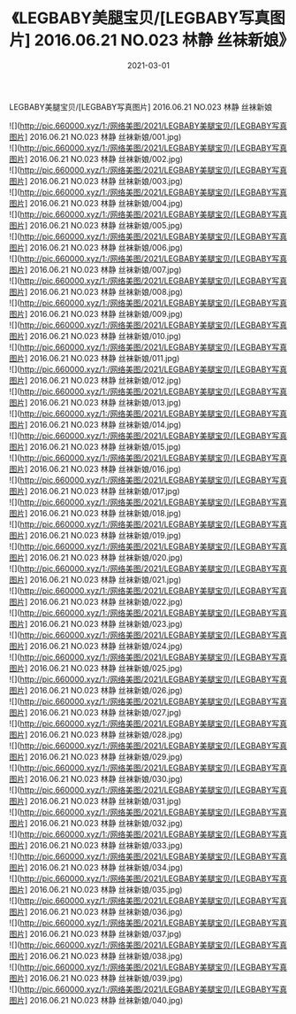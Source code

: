﻿---
layout: post
title:  《LEGBABY美腿宝贝/[LEGBABY写真图片] 2016.06.21 NO.023 林静 丝袜新娘》
date:   2021-03-01
img: http://pic.660000.xyz/1:/网络美图/2021/LEGBABY美腿宝贝/[LEGBABY写真图片] 2016.06.21 NO.023 林静 丝袜新娘/000.jpg
categories: [美女, 清纯, 唯美]
---

LEGBABY美腿宝贝/[LEGBABY写真图片] 2016.06.21 NO.023 林静 丝袜新娘

 ![](http://pic.660000.xyz/1:/网络美图/2021/LEGBABY美腿宝贝/[LEGBABY写真图片] 2016.06.21 NO.023 林静 丝袜新娘/001.jpg) <br>![](http://pic.660000.xyz/1:/网络美图/2021/LEGBABY美腿宝贝/[LEGBABY写真图片] 2016.06.21 NO.023 林静 丝袜新娘/002.jpg) <br>![](http://pic.660000.xyz/1:/网络美图/2021/LEGBABY美腿宝贝/[LEGBABY写真图片] 2016.06.21 NO.023 林静 丝袜新娘/003.jpg) <br>![](http://pic.660000.xyz/1:/网络美图/2021/LEGBABY美腿宝贝/[LEGBABY写真图片] 2016.06.21 NO.023 林静 丝袜新娘/004.jpg) <br>![](http://pic.660000.xyz/1:/网络美图/2021/LEGBABY美腿宝贝/[LEGBABY写真图片] 2016.06.21 NO.023 林静 丝袜新娘/005.jpg) <br>![](http://pic.660000.xyz/1:/网络美图/2021/LEGBABY美腿宝贝/[LEGBABY写真图片] 2016.06.21 NO.023 林静 丝袜新娘/006.jpg) <br>![](http://pic.660000.xyz/1:/网络美图/2021/LEGBABY美腿宝贝/[LEGBABY写真图片] 2016.06.21 NO.023 林静 丝袜新娘/007.jpg) <br>![](http://pic.660000.xyz/1:/网络美图/2021/LEGBABY美腿宝贝/[LEGBABY写真图片] 2016.06.21 NO.023 林静 丝袜新娘/008.jpg) <br>![](http://pic.660000.xyz/1:/网络美图/2021/LEGBABY美腿宝贝/[LEGBABY写真图片] 2016.06.21 NO.023 林静 丝袜新娘/009.jpg) <br>![](http://pic.660000.xyz/1:/网络美图/2021/LEGBABY美腿宝贝/[LEGBABY写真图片] 2016.06.21 NO.023 林静 丝袜新娘/010.jpg) <br>![](http://pic.660000.xyz/1:/网络美图/2021/LEGBABY美腿宝贝/[LEGBABY写真图片] 2016.06.21 NO.023 林静 丝袜新娘/011.jpg) <br>![](http://pic.660000.xyz/1:/网络美图/2021/LEGBABY美腿宝贝/[LEGBABY写真图片] 2016.06.21 NO.023 林静 丝袜新娘/012.jpg) <br>![](http://pic.660000.xyz/1:/网络美图/2021/LEGBABY美腿宝贝/[LEGBABY写真图片] 2016.06.21 NO.023 林静 丝袜新娘/013.jpg) <br>![](http://pic.660000.xyz/1:/网络美图/2021/LEGBABY美腿宝贝/[LEGBABY写真图片] 2016.06.21 NO.023 林静 丝袜新娘/014.jpg) <br>![](http://pic.660000.xyz/1:/网络美图/2021/LEGBABY美腿宝贝/[LEGBABY写真图片] 2016.06.21 NO.023 林静 丝袜新娘/015.jpg) <br>![](http://pic.660000.xyz/1:/网络美图/2021/LEGBABY美腿宝贝/[LEGBABY写真图片] 2016.06.21 NO.023 林静 丝袜新娘/016.jpg) <br>![](http://pic.660000.xyz/1:/网络美图/2021/LEGBABY美腿宝贝/[LEGBABY写真图片] 2016.06.21 NO.023 林静 丝袜新娘/017.jpg) <br>![](http://pic.660000.xyz/1:/网络美图/2021/LEGBABY美腿宝贝/[LEGBABY写真图片] 2016.06.21 NO.023 林静 丝袜新娘/018.jpg) <br>![](http://pic.660000.xyz/1:/网络美图/2021/LEGBABY美腿宝贝/[LEGBABY写真图片] 2016.06.21 NO.023 林静 丝袜新娘/019.jpg) <br>![](http://pic.660000.xyz/1:/网络美图/2021/LEGBABY美腿宝贝/[LEGBABY写真图片] 2016.06.21 NO.023 林静 丝袜新娘/020.jpg) <br>![](http://pic.660000.xyz/1:/网络美图/2021/LEGBABY美腿宝贝/[LEGBABY写真图片] 2016.06.21 NO.023 林静 丝袜新娘/021.jpg) <br>![](http://pic.660000.xyz/1:/网络美图/2021/LEGBABY美腿宝贝/[LEGBABY写真图片] 2016.06.21 NO.023 林静 丝袜新娘/022.jpg) <br>![](http://pic.660000.xyz/1:/网络美图/2021/LEGBABY美腿宝贝/[LEGBABY写真图片] 2016.06.21 NO.023 林静 丝袜新娘/023.jpg) <br>![](http://pic.660000.xyz/1:/网络美图/2021/LEGBABY美腿宝贝/[LEGBABY写真图片] 2016.06.21 NO.023 林静 丝袜新娘/024.jpg) <br>![](http://pic.660000.xyz/1:/网络美图/2021/LEGBABY美腿宝贝/[LEGBABY写真图片] 2016.06.21 NO.023 林静 丝袜新娘/025.jpg) <br>![](http://pic.660000.xyz/1:/网络美图/2021/LEGBABY美腿宝贝/[LEGBABY写真图片] 2016.06.21 NO.023 林静 丝袜新娘/026.jpg) <br>![](http://pic.660000.xyz/1:/网络美图/2021/LEGBABY美腿宝贝/[LEGBABY写真图片] 2016.06.21 NO.023 林静 丝袜新娘/027.jpg) <br>![](http://pic.660000.xyz/1:/网络美图/2021/LEGBABY美腿宝贝/[LEGBABY写真图片] 2016.06.21 NO.023 林静 丝袜新娘/028.jpg) <br>![](http://pic.660000.xyz/1:/网络美图/2021/LEGBABY美腿宝贝/[LEGBABY写真图片] 2016.06.21 NO.023 林静 丝袜新娘/029.jpg) <br>![](http://pic.660000.xyz/1:/网络美图/2021/LEGBABY美腿宝贝/[LEGBABY写真图片] 2016.06.21 NO.023 林静 丝袜新娘/030.jpg) <br>![](http://pic.660000.xyz/1:/网络美图/2021/LEGBABY美腿宝贝/[LEGBABY写真图片] 2016.06.21 NO.023 林静 丝袜新娘/031.jpg) <br>![](http://pic.660000.xyz/1:/网络美图/2021/LEGBABY美腿宝贝/[LEGBABY写真图片] 2016.06.21 NO.023 林静 丝袜新娘/032.jpg) <br>![](http://pic.660000.xyz/1:/网络美图/2021/LEGBABY美腿宝贝/[LEGBABY写真图片] 2016.06.21 NO.023 林静 丝袜新娘/033.jpg) <br>![](http://pic.660000.xyz/1:/网络美图/2021/LEGBABY美腿宝贝/[LEGBABY写真图片] 2016.06.21 NO.023 林静 丝袜新娘/034.jpg) <br>![](http://pic.660000.xyz/1:/网络美图/2021/LEGBABY美腿宝贝/[LEGBABY写真图片] 2016.06.21 NO.023 林静 丝袜新娘/035.jpg) <br>![](http://pic.660000.xyz/1:/网络美图/2021/LEGBABY美腿宝贝/[LEGBABY写真图片] 2016.06.21 NO.023 林静 丝袜新娘/036.jpg) <br>![](http://pic.660000.xyz/1:/网络美图/2021/LEGBABY美腿宝贝/[LEGBABY写真图片] 2016.06.21 NO.023 林静 丝袜新娘/037.jpg) <br>![](http://pic.660000.xyz/1:/网络美图/2021/LEGBABY美腿宝贝/[LEGBABY写真图片] 2016.06.21 NO.023 林静 丝袜新娘/038.jpg) <br>![](http://pic.660000.xyz/1:/网络美图/2021/LEGBABY美腿宝贝/[LEGBABY写真图片] 2016.06.21 NO.023 林静 丝袜新娘/039.jpg) <br>![](http://pic.660000.xyz/1:/网络美图/2021/LEGBABY美腿宝贝/[LEGBABY写真图片] 2016.06.21 NO.023 林静 丝袜新娘/040.jpg) <br>